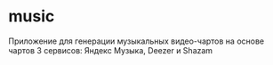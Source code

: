 # music

Приложение для генерации музыкальных видео-чартов на основе чартов 3 сервисов: Яндекс Музыка, Deezer и Shazam
